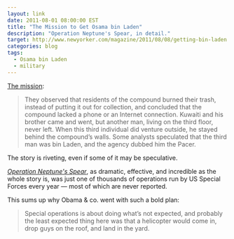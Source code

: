 ```yaml
---
layout: link
date: 2011-08-01 08:00:00 EST
title: "The Mission to Get Osama bin Laden"
description: "Operation Neptune's Spear, in detail."
target: http://www.newyorker.com/magazine/2011/08/08/getting-bin-laden
categories: blog
tags:
  - Osama bin Laden
  - military
---
```


[The mission](http://www.newyorker.com/magazine/2011/08/08/getting-bin-laden):

>They observed that residents of the compound burned their trash, instead of putting it out for collection, and concluded that the compound lacked a phone or an Internet connection. Kuwaiti and his brother came and went, but another man, living on the third floor, never left. When this third individual did venture outside, he stayed behind the compound’s walls. Some analysts speculated that the third man was bin Laden, and the agency dubbed him the Pacer.

The story is riveting, even if some of it may be speculative.

[_Operation Neptune's Spear_](http://en.wikipedia.org/wiki/Death_of_Osama_bin_Laden#Operation_Neptune_Spear), as dramatic, effective, and incredible as the whole story is, was just one of thousands of operations run by US Special Forces every year &mdash; most of which are never reported.

This sums up why Obama & co. went with such a bold plan:

>Special operations is about doing what’s not expected, and probably the least expected thing here was that a helicopter would come in, drop guys on the roof, and land in the yard.
